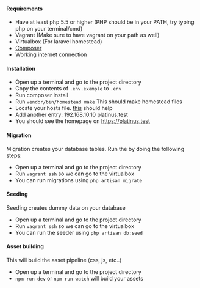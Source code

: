 #### Requirements

* Have at least php 5.5 or higher (PHP should be in your PATH, try typing php on your terminal/cmd)
* Vagrant (Make sure to have vagrant on your path as well)
* Virtualbox (For laravel homestead)
* [Composer](https://getcomposer.org/)
* Working internet connection

#### Installation
* Open up a terminal and go to the project directory
* Copy the contents of `.env.example` to `.env`
* Run composer install
* Run `vendor/bin/homestead make` This should make homestead files
* Locate your hosts file. [this](https://gist.github.com/zenorocha/18b10a14b2deb214dc4ce43a2d2e2992) should help
* Add another entry: 192.168.10.10 platinus.test
* You should see the homepage on https://platinus.test

#### Migration
Migration creates your database tables. Run the by doing the following steps:
* Open up a terminal and go to the project directory
* Run `vagrant ssh` so we can go to the virtualbox
* You can run migrations using `php artisan migrate`

#### Seeding
Seeding creates dummy data on your database
* Open up a terminal and go to the project directory
* Run `vagrant ssh` so we can go to the virtualbox
* You can run the seeder using `php artisan db:seed`

#### Asset building
This will build the asset pipeline (css, js, etc..)
* Open up a terminal and go to the project directory
* `npm run dev` or `npm run watch` will build your assets
